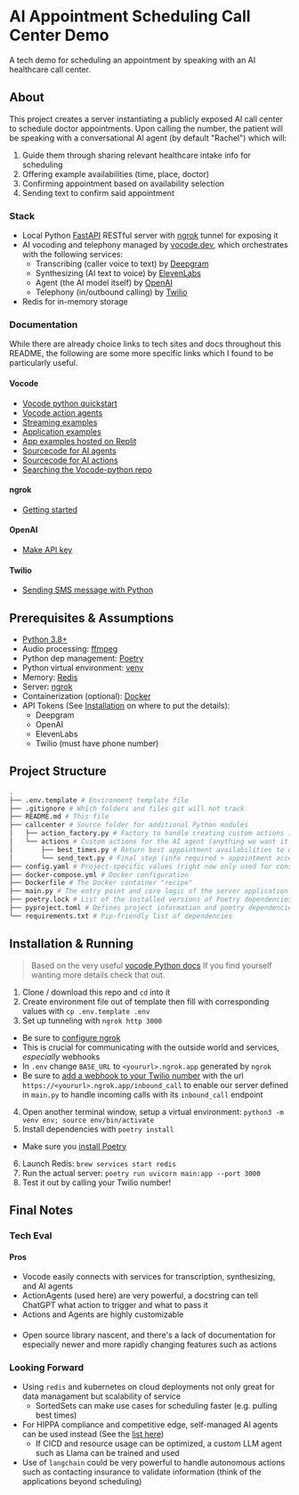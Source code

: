 # AI Appointment Scheduling Call Center Demo

A tech demo for scheduling an appointment by speaking with an AI healthcare call center.

## About

This project creates a server instantiating a publicly exposed AI call center to schedule 
doctor appointments. Upon calling the number, the patient will be speaking with 
a conversational AI agent (by default "Rachel") which will:

1. Guide them through sharing relevant healthcare intake info for scheduling
2. Offering example availabilities (time, place, doctor)
3. Confirming appointment based on availability selection
4. Sending text to confirm said appointment

### Stack
* Local Python [FastAPI](https://fastapi.tiangolo.com/) RESTful server with [ngrok](https://ngrok.com/) tunnel for exposing it
* AI vocoding and telephony managed by [vocode.dev](https://www.vocode.dev/), which orchestrates with the following services:
    - Transcribing (caller voice to text) by [Deepgram](https://deepgram.com/)
    - Synthesizing (AI text to voice) by [ElevenLabs](https://elevenlabs.io/)
    - Agent (the AI model itself) by [OpenAI](https://platform.openai.com/)
    - Telephony (in/outbound calling) by [Twilio](https://www.twilio.com/)
* Redis for in-memory storage

### Documentation
While there are already choice links to tech sites and docs throughout this README, the following are some more specific links which I found to be particularly useful.

#### Vocode 
* [Vocode python quickstart](https://docs.vocode.dev/open-source/python-quickstart)
* [Vocode action agents](https://docs.vocode.dev/open-source/action-agents)
* [Streaming examples](https://github.com/vocodedev/vocode-python/tree/main/playground/streaming)
* [Application examples](https://github.com/vocodedev/vocode-python/tree/main/apps)
* [App examples hosted on Replit](https://replit.com/@vocode)
* [Sourcecode for AI agents](https://github.com/vocodedev/vocode-python/tree/main/vocode/streaming/agent)
* [Sourcecode for AI actions](https://github.com/vocodedev/vocode-python/tree/main/vocode/streaming/action)
* [Searching the Vocode-python repo](https://github.com/vocodedev/vocode-python)

#### ngrok
* [Getting started](https://ngrok.com/docs/getting-started/)

#### OpenAI
* [Make API key](https://platform.openai.com/account/api-keys)

#### Twilio
* [Sending SMS message with Python](https://www.twilio.com/docs/sms/quickstart/python)


## Prerequisites & Assumptions
* [Python 3.8+](https://python.org/)
* Audio processing: [ffmpeg](https://ffmpeg.org/)
* Python dep management: [Poetry](https://python-poetry.org/)
* Python virtual environment: [venv](https://docs.python.org/3/library/venv.html)
* Memory: [Redis](https://redis.com/) 
* Server: [ngrok](https://ngrok.com/)
* Containerization (optional): [Docker](https://docker.com)
* API Tokens (See [Installation](#installation) on where to put the details):
    - Deepgram
    - OpenAI
    - ElevenLabs
    - Twilio (must have phone number)

## Project Structure
```bash
.
├── .env.template # Environment template file
├── .gitignore # Which folders and files git will not track
├── README.md # This file
├── callcenter # Source folder for additional Python modules
│   ├── action_factory.py # Factory to handle creating custom actions in subfolder below
│   └── actions # Custom actions for the AI agent (anything we want it to do beyond talking)
│       ├── best_times.py # Return best appointment availabilities to user (info required)
│       └── send_text.py # Final step (info required + appointment accepted) of sending confirmation text
├── config.yaml # Project-specific values (right now only used for constants)
├── docker-compose.yml # Docker configuration
├── Dockerfile # The Docker container "recipe"
├── main.py # The entry point and core logic of the server application
├── poetry.lock # List of the installed versions of Poetry dependencies
├── pyproject.toml # Defines project information and poetry dependencies
└── requirements.txt # Pip-friendly list of dependencies 
```


## Installation & Running
> Based on the very useful [vocode Python docs](https://docs.vocode.dev/open-source/telephony)
> If you find yourself wanting more details check that out.

1. Clone / download this repo and `cd` into it
2. Create environment file out of template then fill with corresponding values with `cp .env.template .env`
3. Set up tunneling with `ngrok http 3000`
- Be sure to [configure ngrok](https://ngrok.com/docs/getting-started/)
- This is crucial for communicating with the outside world and services, _especially_ webhooks
- In `.env` change `BASE_URL` to `<yoururl>.ngrok.app` generated by `ngrok`
- Be sure to [add a webhook to your Twilio number](https://www.twilio.com/docs/usage/webhooks/webhooks-overview) with the url `https://<yoururl>.ngrok.app/inbound_call` to enable
our server defined in `main.py` to handle incoming calls with its `inbound_call` endpoint
4. Open another terminal window, setup a virtual environment: `python3 -m venv env; source env/bin/activate`
5. Install dependencies with `poetry install`
- Make sure you [install Poetry](https://python-poetry.org/docs/)
6. Launch Redis: `brew services start redis`
7. Run the actual server: `poetry run uvicorn main:app --port 3000`
8. Test it out by calling your Twilio number!


## Final Notes

### Tech Eval
#### Pros
* Vocode easily connects with services for transcription, synthesizing, and AI agents
* ActionAgents (used here) are very powerful, a docstring can tell ChatGPT
what action to trigger and what to pass it 
* Actions and Agents are highly customizable
#### 
* Open source library nascent, and there's a lack of documentation for especially newer and more rapidly changing features such as actions

### Looking Forward
* Using `redis` and kubernetes on cloud deployments not only great for 
data managament but scalability of service
    - SortedSets can make use cases for scheduling faster (e.g. pulling best times)
* For HIPPA compliance and competitive edge, self-managed AI agents can be used instead (See the [list here](https://github.com/vocodedev/vocode-python/tree/main/vocode/streaming/agent))
    - If CICD and resource usage can be optimized, a custom LLM agent such as Llama can be trained and used
* Use of `langchain` could be very powerful to handle autonomous actions such as contacting insurance to validate information (think of the applications beyond scheduling)